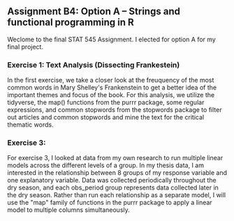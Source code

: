 ## Assignment B4: Option A – Strings and functional programming in R

Weclome to the final STAT 545 Assignment. I elected for option A for my final project.

### Exercise 1: Text Analysis (Dissecting Frankestein)
In the first exercise, we take a closer look at the freuquency of the most common words in Mary Shelley's Frankenstein to get a better idea of the important themes and focus of the book. 
For this analysis, we utilize the tidyverse, the map() functions from the purrr package, some regular expressions, and common stopwords from the stopwords package to filter out articles and common stopwords and mine the text for the critical thematic words.

### Exercise 3: 
For exercise 3, I looked at data from my own research to run multiple linear models across the different levels of a group. 
In my thesis data, I am interested in the relationship between 8 groups of my response variable and one explanatory variable. Data was collected periodically throughout the dry season, and each obs_period group represents data collected later in the dry season. Rather than run each relationship as a separate model, I will use the "map" family of functions in the purrr package to apply a linear model to multiple columns simultaneously.

